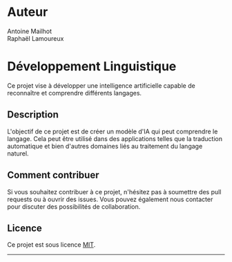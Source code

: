 # Auteur
Antoine Mailhot  
Raphaël Lamoureux

# Développement Linguistique

Ce projet vise à développer une intelligence artificielle capable de reconnaître et comprendre différents langages.

## Description

L'objectif de ce projet est de créer un modèle d'IA qui peut comprendre le langage. Cela peut être utilisé dans des applications telles que la traduction automatique et bien d'autres domaines liés au traitement du langage naturel.

## Comment contribuer
Si vous souhaitez contribuer à ce projet, n'hésitez pas à soumettre des pull requests ou à ouvrir des issues. Vous pouvez également nous contacter pour discuter des possibilités de collaboration.

## Licence

Ce projet est sous licence [MIT](LICENSE).

---
